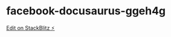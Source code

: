 # facebook-docusaurus-ggeh4g

[Edit on StackBlitz ⚡️](https://stackblitz.com/edit/facebook-docusaurus-ggeh4g)